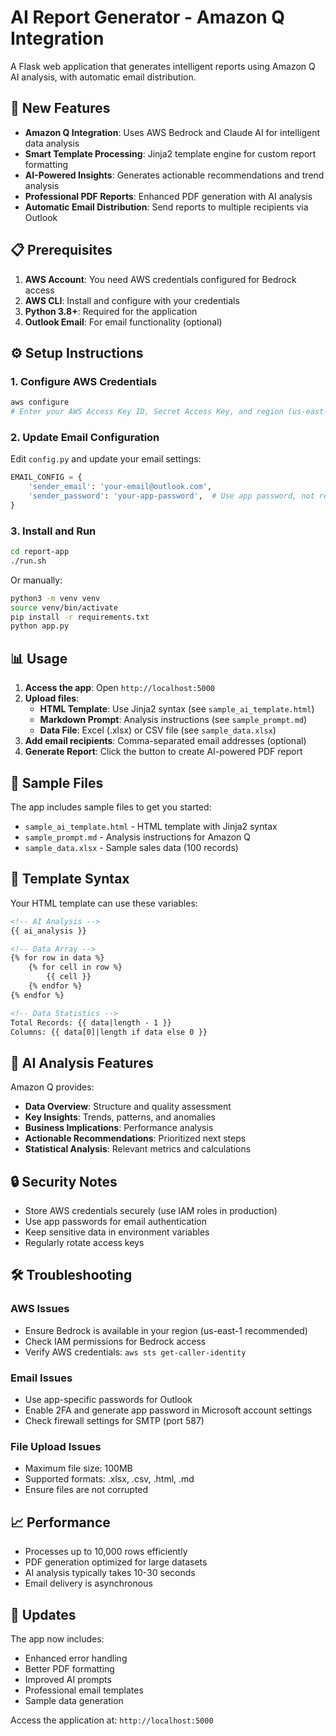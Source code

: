 # AI Report Generator - Amazon Q Integration

A Flask web application that generates intelligent reports using Amazon Q AI analysis, with automatic email distribution.

## 🚀 New Features

- **Amazon Q Integration**: Uses AWS Bedrock and Claude AI for intelligent data analysis
- **Smart Template Processing**: Jinja2 template engine for custom report formatting
- **AI-Powered Insights**: Generates actionable recommendations and trend analysis
- **Professional PDF Reports**: Enhanced PDF generation with AI analysis
- **Automatic Email Distribution**: Send reports to multiple recipients via Outlook

## 📋 Prerequisites

1. **AWS Account**: You need AWS credentials configured for Bedrock access
2. **AWS CLI**: Install and configure with your credentials
3. **Python 3.8+**: Required for the application
4. **Outlook Email**: For email functionality (optional)

## ⚙️ Setup Instructions

### 1. Configure AWS Credentials
```bash
aws configure
# Enter your AWS Access Key ID, Secret Access Key, and region (us-east-1 recommended)
```

### 2. Update Email Configuration
Edit `config.py` and update your email settings:
```python
EMAIL_CONFIG = {
    'sender_email': 'your-email@outlook.com',
    'sender_password': 'your-app-password',  # Use app password, not regular password
}
```

### 3. Install and Run
```bash
cd report-app
./run.sh
```

Or manually:
```bash
python3 -m venv venv
source venv/bin/activate
pip install -r requirements.txt
python app.py
```

## 📊 Usage

1. **Access the app**: Open `http://localhost:5000`
2. **Upload files**:
   - **HTML Template**: Use Jinja2 syntax (see `sample_ai_template.html`)
   - **Markdown Prompt**: Analysis instructions (see `sample_prompt.md`)
   - **Data File**: Excel (.xlsx) or CSV file (see `sample_data.xlsx`)
3. **Add email recipients**: Comma-separated email addresses (optional)
4. **Generate Report**: Click the button to create AI-powered PDF report

## 📁 Sample Files

The app includes sample files to get you started:

- `sample_ai_template.html` - HTML template with Jinja2 syntax
- `sample_prompt.md` - Analysis instructions for Amazon Q
- `sample_data.xlsx` - Sample sales data (100 records)

## 🔧 Template Syntax

Your HTML template can use these variables:

```html
<!-- AI Analysis -->
{{ ai_analysis }}

<!-- Data Array -->
{% for row in data %}
    {% for cell in row %}
        {{ cell }}
    {% endfor %}
{% endfor %}

<!-- Data Statistics -->
Total Records: {{ data|length - 1 }}
Columns: {{ data[0]|length if data else 0 }}
```

## 🤖 AI Analysis Features

Amazon Q provides:
- **Data Overview**: Structure and quality assessment
- **Key Insights**: Trends, patterns, and anomalies
- **Business Implications**: Performance analysis
- **Actionable Recommendations**: Prioritized next steps
- **Statistical Analysis**: Relevant metrics and calculations

## 🔒 Security Notes

- Store AWS credentials securely (use IAM roles in production)
- Use app passwords for email authentication
- Keep sensitive data in environment variables
- Regularly rotate access keys

## 🛠️ Troubleshooting

### AWS Issues
- Ensure Bedrock is available in your region (us-east-1 recommended)
- Check IAM permissions for Bedrock access
- Verify AWS credentials: `aws sts get-caller-identity`

### Email Issues
- Use app-specific passwords for Outlook
- Enable 2FA and generate app password in Microsoft account settings
- Check firewall settings for SMTP (port 587)

### File Upload Issues
- Maximum file size: 100MB
- Supported formats: .xlsx, .csv, .html, .md
- Ensure files are not corrupted

## 📈 Performance

- Processes up to 10,000 rows efficiently
- PDF generation optimized for large datasets
- AI analysis typically takes 10-30 seconds
- Email delivery is asynchronous

## 🔄 Updates

The app now includes:
- Enhanced error handling
- Better PDF formatting
- Improved AI prompts
- Professional email templates
- Sample data generation

Access the application at: `http://localhost:5000`
